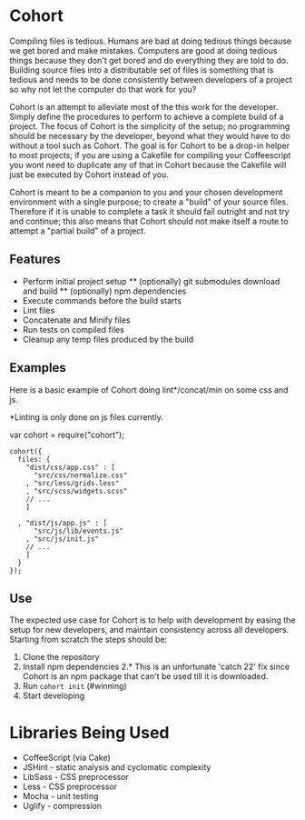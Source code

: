 # Cohort

Compiling files is tedious. Humans are bad at doing tedious things because we get bored and make mistakes. Computers are good at doing tedious things because they don't get bored and do everything they are told to do. Building source files into a distributable set of files is something that is tedious and needs to be done consistently between developers of a project so why not let the computer do that work for you?

Cohort is an attempt to alleviate most of the this work for the developer. Simply define the procedures to perform to achieve a complete build of a project. The focus of Cohort is the simplicity of the setup; no programming should be necessary by the developer, beyond what they would have to do without a tool such as Cohort. The goal is for Cohort to be a drop-in helper to most projects; if you are using a Cakefile for compiling your Coffeescript you wont need to duplicate any of that in Cohort because the Cakefile will just be executed by Cohort instead of you.

Cohort is meant to be a companion to you and your chosen development environment with a single purpose; to create a "build" of your source files. Therefore if it is unable to complete a task it should fail outright and not try and continue; this also means that Cohort should not make itself a route to attempt a "partial build" of a project.

## Features

* Perform initial project setup
** (optionally) git submodules download and build
** (optionally) npm dependencies
* Execute commands before the build starts
* Lint files
* Concatenate and Minify files
* Run tests on compiled files
* Cleanup any temp files produced by the build

## Examples

Here is a basic example of Cohort doing lint*/concat/min on some css and js. 

 *Linting is only done on js files currently.

var cohort = require("cohort");

    cohort({
      files: {
        "dist/css/app.css" : [
          "src/css/normalize.css"
        , "src/less/grids.less"
        , "src/scss/widgets.scss"
        // ...
        ]

      , "dist/js/app.js" : [
          "src/js/lib/events.js"
        , "src/js/init.js"
        // ...
        ]
      }
    });

## Use

The expected use case for Cohort is to help with development by easing the setup for new developers, and maintain consistency across all developers. Starting from scratch the steps should be:

1. Clone the repository
2. Install npm dependencies
2.* This is an unfortunate 'catch 22' fix since Cohort is an npm package that can't be used till it is downloaded.
3. Run `cohort init` (#winning)
4. Start developing

# Libraries Being Used

* CoffeeScript (via Cake)
* JSHint - static analysis and cyclomatic complexity
* LibSass - CSS preprocessor
* Less - CSS preprocessor
* Mocha - unit testing
* Uglify - compression

